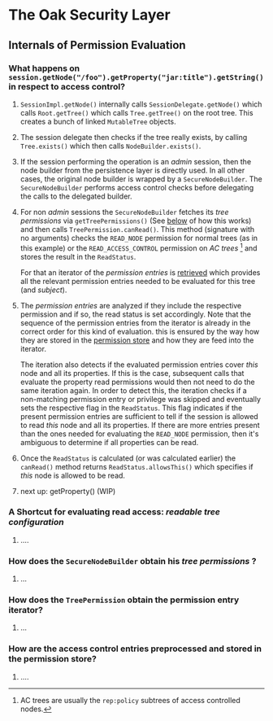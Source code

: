 <!--
   Licensed to the Apache Software Foundation (ASF) under one or more
   contributor license agreements.  See the NOTICE file distributed with
   this work for additional information regarding copyright ownership.
   The ASF licenses this file to You under the Apache License, Version 2.0
   (the "License"); you may not use this file except in compliance with
   the License.  You may obtain a copy of the License at

       http://www.apache.org/licenses/LICENSE-2.0

   Unless required by applicable law or agreed to in writing, software
   distributed under the License is distributed on an "AS IS" BASIS,
   WITHOUT WARRANTIES OR CONDITIONS OF ANY KIND, either express or implied.
   See the License for the specific language governing permissions and
   limitations under the License.
-->
The Oak Security Layer
======================

Internals of Permission Evaluation
----------------------------------

### What happens on `session.getNode("/foo").getProperty("jar:title").getString()` in respect to access control?

  1. `SessionImpl.getNode()` internally calls `SessionDelegate.getNode()` 
     which calls `Root.getTree()` which calls `Tree.getTree()` on the root tree. 
     This creates a bunch of linked `MutableTree` objects.
    
  1. The session delegate then checks if the tree really exists, by calling `Tree.exists()`
     which then calls `NodeBuilder.exists()`.

  1. If the session performing the operation is an _admin_ session, then the node builder from
     the persistence layer is directly used. In all other cases, the original node builder 
     is wrapped by a `SecureNodeBuilder`. The `SecureNodeBuilder` performs access control
     checks before delegating the calls to the delegated builder.
    
  1. For non _admin_ sessions the `SecureNodeBuilder` fetches its _tree permissions_ via
     `getTreePermissions()` (See [below](#getTreePermissions) of how this works) and then
     calls `TreePermission.canRead()`. This method (signature with no arguments) checks the 
     `READ_NODE` permission for normal trees (as in this example) or the `READ_ACCESS_CONTROL`
     permission on _AC trees_ [^1] and stores the result in the `ReadStatus`.
     
     For that an iterator of the _permission entries_ is [retrieved](#getEntrtyIterator) which
     provides all the relevant permission entries needed to be evaluated for this tree (and
     _subject_). 
     
  1. The _permission entries_ are analyzed if they include the respective permission and if so,
     the read status is set accordingly. Note that the sequence of the permission entries from
     the iterator is already in the correct order for this kind of evaluation. this is ensured
     by the way how they are stored in the [permission store](#permissionStore) and how they
     are feed into the iterator.
     
     The iteration also detects if the evaluated permission entries cover _this_ node and all
     its properties. If this is the case, subsequent calls that evaluate the property read
     permissions would then not need to do the same iteration again. In order to detect this,
     the iteration checks if a non-matching permission entry or privilege was skipped
     and eventually sets the respective flag in the `ReadStatus`. This flag indicates if the
     present permission entries are sufficient to tell if the session is allowed to read
     _this_ node and all its properties. If there are more entries present than the ones needed
     for evaluating the `READ_NODE` permission, then it's ambiguous to determine if all
     properties can be read. 
     
  1. Once the `ReadStatus` is calculated (or was calculated earlier) the `canRead()` method
     returns `ReadStatus.allowsThis()` which specifies if _this_ node is allowed to be read.
	   
  1. next up: getProperty() (WIP)
  
  [^1]: AC trees are usually the `rep:policy` subtrees of access controlled nodes.


### A Shortcut for evaluating read access: _readable tree configuration_
  1. ....
  

### <a name="getTreePermissions"></a> How does the `SecureNodeBuilder` obtain his _tree permissions_ ?

  1. ...
    

### <a name="getEntryIterator"></a> How does the `TreePermission` obtain the permission entry iterator?

  1. ...
  
### <a name="permissionStore"></a> How are the access control entries preprocessed and stored in the permission store?

  1. ....

